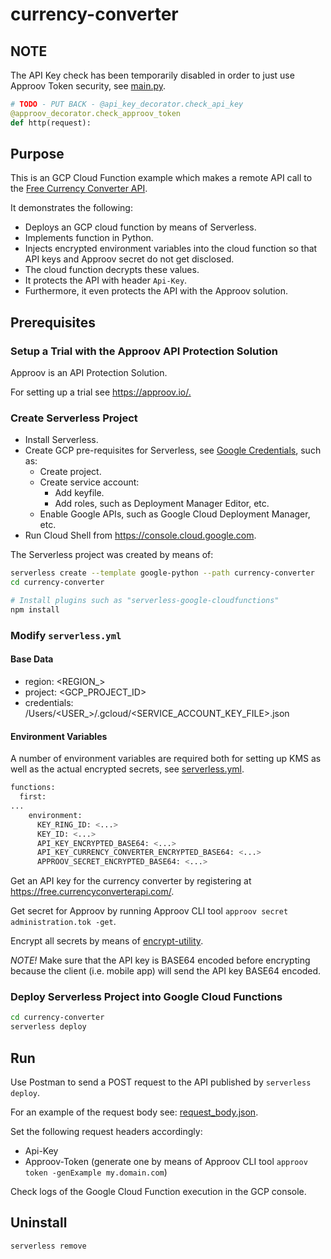 # currency-converter

## NOTE

The API Key check has been temporarily disabled in order to just use Approov Token security, see [main.py](./main.py).

```python
# TODO - PUT BACK - @api_key_decorator.check_api_key
@approov_decorator.check_approov_token
def http(request):
```


## Purpose

This is an GCP Cloud Function example which makes a remote API call to the  [Free Currency Converter API](https://free.currencyconverterapi.com/).

It demonstrates the following:

* Deploys an GCP cloud function by means of Serverless.
* Implements function in Python.
* Injects encrypted environment variables into the cloud function so that API keys and Approov secret do not get disclosed.
* The cloud function decrypts these values.
* It protects the API with header `Api-Key`.
* Furthermore, it even protects the API with the Approov solution.

## Prerequisites

### Setup a Trial with the Approov API Protection Solution

Approov is an API Protection Solution.

For setting up a trial see <https://approov.io/.>

### Create Serverless Project

* Install Serverless.
* Create GCP pre-requisites for Serverless, see [Google Credentials](https://serverless.com/framework/docs/providers/google/guide/credentials/), such as:
  * Create project.
  * Create service account:
    * Add keyfile.
    * Add roles, such as Deployment Manager Editor, etc.
  * Enable Google APIs, such as Google Cloud Deployment Manager, etc.
* Run Cloud Shell from <https://console.cloud.google.com>.

The Serverless project was created by means of:

```bash
serverless create --template google-python --path currency-converter
cd currency-converter

# Install plugins such as "serverless-google-cloudfunctions"
npm install
```

### Modify `serverless.yml`

#### Base Data

* region: <REGION_>
* project: <GCP_PROJECT_ID>
* credentials: /Users/<USER_>/.gcloud/<SERVICE_ACCOUNT_KEY_FILE>.json

#### Environment Variables

A number of environment variables are required both for setting up KMS as well as the actual encrypted secrets, see [serverless.yml](./serverless.yml).

```bash
functions:
  first:
...
    environment:
      KEY_RING_ID: <...>
      KEY_ID: <...>
      API_KEY_ENCRYPTED_BASE64: <...>
      API_KEY_CURRENCY_CONVERTER_ENCRYPTED_BASE64: <...>
      APPROOV_SECRET_ENCRYPTED_BASE64: <...>
```

Get an API key for the currency converter by registering at <https://free.currencyconverterapi.com/>.

Get secret for Approov by running Approov CLI tool `approov secret administration.tok -get`.

Encrypt all secrets by means of [encrypt-utility](./../../encrypt-utility/README.md). 

_NOTE!_ Make sure that the API key is BASE64 encoded before encrypting because the client (i.e. mobile app) will send the API key BASE64 encoded.

### Deploy Serverless Project into Google Cloud Functions

```bash
cd currency-converter
serverless deploy
```

## Run

Use Postman to send a POST request to the API published by `serverless deploy`.

For an example of the request body see: [request_body.json](./request_body.json).

Set the following request headers accordingly:

* Api-Key
* Approov-Token (generate one by means of Approov CLI tool `approov token -genExample my.domain.com`)

Check logs of the Google Cloud Function execution in the GCP console.

## Uninstall

```bash
serverless remove
```

